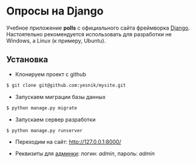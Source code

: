 Опросы на Django
======

Учебное приложение **polls** с официального сайта фреймворка [Django](https://djangoproject.com).
Настоятельно рекомендуется использовать для разработки не Windows, а Linux (к примеру, Ubuntu).

## Установка
* Клонируем проект с github
```bash
$ git clone git@github.com:yesnik/mysite.git
```
* Запускаем миграции базы данных
```bash
$ python manage.py migrate
```
* Запускаем сервер разработки
```bash
$ python manage.py runserver
```
* Переходим на сайт: http://127.0.0.1:8000/

* Реквизиты для [админки](http://127.0.0.1:8000/admin/): логин: *admin*, пароль: *admin*